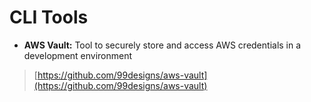 # CLI Tools

- __AWS Vault:__ Tool to securely store and access AWS credentials in a development environment
> [https://github.com/99designs/aws-vault](https://github.com/99designs/aws-vault)
